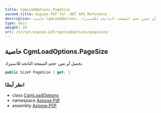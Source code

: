 ```yaml
---
title: CgmLoadOptions.PageSize
second_title: Aspose.PDF for .NET API Reference
description: خاصية CgmLoadOptions. تحصل أو تعين حجم الصفحة الناتجة للاستيراد
type: docs
weight: 20
url: /ar/net/aspose.pdf/cgmloadoptions/pagesize/
---
```

## خاصية CgmLoadOptions.PageSize

تحصل أو تعين حجم الصفحة الناتجة للاستيراد.

```csharp
public SizeF PageSize { get; }
```

### انظر أيضًا

* class [CgmLoadOptions](../)
* namespace [Aspose.Pdf](../../../aspose.pdf/)
* assembly [Aspose.PDF](../../../)